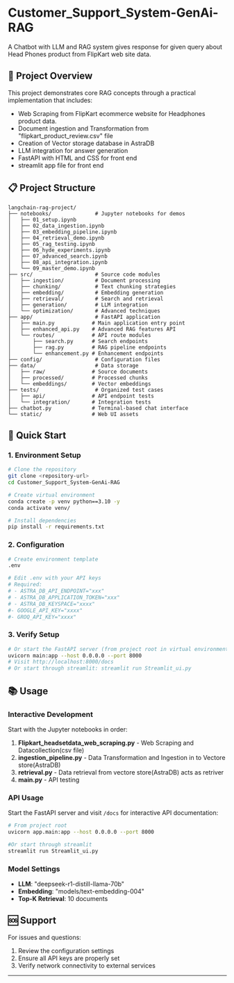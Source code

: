 # Customer_Support_System-GenAi-RAG

A Chatbot with LLM and RAG system gives response for given query about Head Phones product from FlipKart web site data.
## 🎯 Project Overview

This project demonstrates core RAG concepts through a practical implementation that includes:
- Web Scraping from FlipKart ecommerce website for Headphones product data.
- Document ingestion and Transformation from "flipkart_product_review.csv" file
- Creation of Vector storage database in AstraDB
- LLM integration for answer generation
- FastAPI with HTML and CSS for front end
- streamlit app file for front end



## 📋 Project Structure

```
langchain-rag-project/
├── notebooks/              # Jupyter notebooks for demos
│   ├── 01_setup.ipynb
│   ├── 02_data_ingestion.ipynb
│   ├── 03_embedding_pipeline.ipynb
│   ├── 04_retrieval_demo.ipynb
│   ├── 05_rag_testing.ipynb
│   ├── 06_hyde_experiments.ipynb
│   ├── 07_advanced_search.ipynb
│   ├── 08_api_integration.ipynb
│   └── 09_master_demo.ipynb
├── src/                    # Source code modules
│   ├── ingestion/          # Document processing
│   ├── chunking/           # Text chunking strategies
│   ├── embedding/          # Embedding generation
│   ├── retrieval/          # Search and retrieval
│   ├── generation/         # LLM integration
│   └── optimization/       # Advanced techniques
├── app/                    # FastAPI application
│   ├── main.py            # Main application entry point
│   ├── enhanced_api.py    # Advanced RAG features API
│   └── routes/            # API route modules
│       ├── search.py      # Search endpoints
│       ├── rag.py         # RAG pipeline endpoints
│       └── enhancement.py # Enhancement endpoints
├── config/                 # Configuration files
├── data/                   # Data storage
│   ├── raw/               # Source documents
│   ├── processed/         # Processed chunks
│   └── embeddings/        # Vector embeddings
├── tests/                  # Organized test cases
│   ├── api/               # API endpoint tests
│   └── integration/       # Integration tests
├── chatbot.py             # Terminal-based chat interface
└── static/                # Web UI assets
```

## 🚀 Quick Start

### 1. Environment Setup

```bash
# Clone the repository
git clone <repository-url>
cd Customer_Support_System-GenAi-RAG

# Create virtual environment
conda create -p venv python==3.10 -y
conda activate venv/ 

# Install dependencies
pip install -r requirements.txt
```

### 2. Configuration

```bash
# Create environment template
.env

# Edit .env with your API keys
# Required:
# - ASTRA_DB_API_ENDPOINT="xxx"
# - ASTRA_DB_APPLICATION_TOKEN="xxx"
# - ASTRA_DB_KEYSPACE="xxxx"
#- GOOGLE_API_KEY="xxxx"
#- GROQ_API_KEY="xxxx"
```

### 3. Verify Setup

```bash
# Or start the FastAPI server (from project root in virtual environment)
uvicorn main:app --host 0.0.0.0 --port 8000
# Visit http://localhost:8000/docs
# Or start through streamlit: streamlit run Streamlit_ui.py
```

## 📚 Usage

### Interactive Development
Start with the Jupyter notebooks in order:
1. **Flipkart_headsetdata_web_scraping.py** - Web Scraping and Datacollection(csv file)
2. **ingestion_pipeline.py** - Data Transformation and Ingestion in to Vectore store(AstraDB)
3. **retrieval.py** - Data retrieval from vectore store(AstraDB) acts as retriver
4. **main.py** - API testing


### API Usage
Start the FastAPI server and visit `/docs` for interactive API documentation:

```bash
# From project root
uvicorn app.main:app --host 0.0.0.0 --port 8000

#Or start through streamlit 
streamlit run Streamlit_ui.py
```

### Model Settings
- **LLM**: "deepseek-r1-distill-llama-70b" 
- **Embedding**: "models/text-embedding-004"
- **Top-K Retrieval**: 10 documents



## 🆘 Support

For issues and questions:
1. Review the configuration settings
2. Ensure all API keys are properly set
3. Verify network connectivity to external services

---


